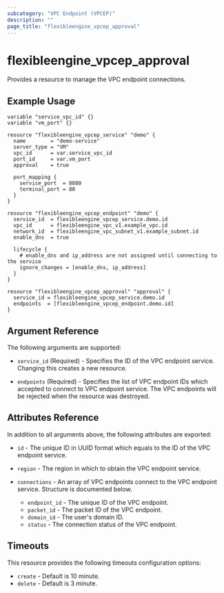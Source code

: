 ```yaml
---
subcategory: "VPC Endpoint (VPCEP)"
description: ""
page_title: "flexibleengine_vpcep_approval"
---
```


# flexibleengine_vpcep_approval

Provides a resource to manage the VPC endpoint connections.

## Example Usage

```hcl
variable "service_vpc_id" {}
variable "vm_port" {}

resource "flexibleengine_vpcep_service" "demo" {
  name        = "demo-service"
  server_type = "VM"
  vpc_id      = var.service_vpc_id
  port_id     = var.vm_port
  approval    = true

  port_mapping {
    service_port  = 8080
    terminal_port = 80
  }
}

resource "flexibleengine_vpcep_endpoint" "demo" {
  service_id  = flexibleengine_vpcep_service.demo.id
  vpc_id      = flexibleengine_vpc_v1.example_vpc.id
  network_id  = flexibleengine_vpc_subnet_v1.example_subnet.id
  enable_dns  = true

  lifecycle {
    # enable_dns and ip_address are not assigned until connecting to the service
    ignore_changes = [enable_dns, ip_address]
  }
}

resource "flexibleengine_vpcep_approval" "approval" {
  service_id = flexibleengine_vpcep_service.demo.id
  endpoints  = [flexibleengine_vpcep_endpoint.demo.id]
}
```

## Argument Reference

The following arguments are supported:

* `service_id` (Required) - Specifies the ID of the VPC endpoint service. Changing this creates a new resource.

* `endpoints` (Required) - Specifies the list of VPC endpoint IDs which accepted to connect to VPC endpoint service.
    The VPC endpoints will be rejected when the resource was destroyed.

## Attributes Reference

In addition to all arguments above, the following attributes are exported:

* `id` - The unique ID in UUID format which equals to the ID of the VPC endpoint service.

* `region` - The region in which to obtain the VPC endpoint service.

* `connections` - An array of VPC endpoints connect to the VPC endpoint service. Structure is documented below.
    - `endpoint_id` - The unique ID of the VPC endpoint.
    - `packet_id` - The packet ID of the VPC endpoint.
    - `domain_id` - The user's domain ID.
    - `status` - The connection status of the VPC endpoint.

## Timeouts

This resource provides the following timeouts configuration options:

* `create` - Default is 10 minute.
* `delete` - Default is 3 minute.
